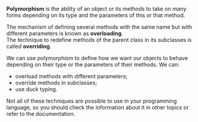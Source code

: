 **Polymorphism** is the ability of an object or its methods to take on many forms depending on its type and the parameters of this or that method.  

The mechanism of defining several methods with the same name but with different parameters is known as **overloading**.  
The technique to redefine methods of the parent class in its subclasses is called **overriding**.


We can use polymorphism to define how we want our objects to behave depending on their type or the parameters of their methods. We can:

- overload methods with different parameters;
- override methods in subclasses;
- use duck typing.


Not all of these techniques are possible to use in your programming language, so you should check the information about it in other topics or refer to the documentation.
